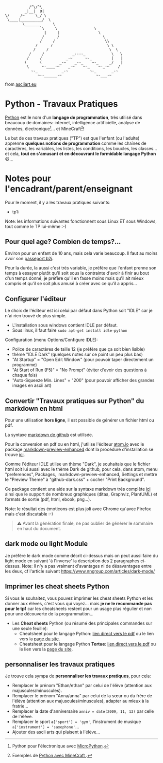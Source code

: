 ```
           /^\/^\
         _|__|  O|
\/     /~     \_/ \
 \____|__________/  \
        \_______      \
                `\     \                 \
                  |     |                  \
                 /      /                    \
                /     /                       \\
              /      /                         \ \
             /     /                            \  \
           /     /             _----_            \   \
          /     /           _-~      ~-_         |   |
         (      (        _-~    _--_    ~-_     _/   |
          \      ~-____-~    _-~    ~-_    ~-_-~    /
            ~-_           _-~          ~-_       _-~
               ~--______-~                ~-___-~
```
from [asciiart.eu](https://www.asciiart.eu/animals/reptiles/snakes)

# Python - Travaux Pratiques
[Python](https://fr.wikipedia.org/wiki/Python_(langage)) est le nom d'un **langage de programmation**, très utilisé dans beaucoup de domaines: internet, intelligence artificielle, analyse de données, électronique[^1]... et MineCraft[^2]!
[^1]: Python pour l'électronique avec [MicroPython](https://micropython.org).
[^2]: Exemples de [Python avec MineCraft ](https://www.instructables.com/id/Python-coding-for-Minecraft/).

Le but de ces travaux pratiques ("TP") est que l'enfant (ou l'adulte) apprenne **quelques notions de programmation** comme les chaînes de caractères, les variables, les listes, les conditions, les boucles, les classes... et cela, **tout en s'amusant et en découvrant le formidable langage Python** :smile:...

# Notes pour l'encadrant/parent/enseignant
Pour le moment, il y a les travaux pratiques suivants:
* tp1:

Note: les informations suivantes fonctionnent sous Linux ET sous Windows, tout comme le TP lui-même :-)

## Pour quel age? Combien de temps?...
Environ pour un enfant de 10 ans, mais cela varie beaucoup. Il faut au moins avoir son [passeport b2i](http://monecole.fr/monB2i/).

Pour la durée, la aussi c'est très variable, je préfère que l'enfant prenne son temps à essayer plutôt qu'il soit sous la contrainte d'avoir à finir au bout d'un temps donné, je préfère qu'il en fasse moins mais qu'il ait mieux compris et qu'il se soit plus amusé à créer avec ce qu'il a appris...

## Configurer l'éditeur
Le choix de l'éditeur est ici celui par défaut dans Python soit "IDLE" car je n'ai rien trouvé de plus simple.
* L'installation sous windows contient IDLE par défaut.
* Sous linux, il faut faire ```sudo apt-get install idle-python```

Configuration (menu Options/Configure IDLE):
* Police de caractères de taille 12 (je préfère que ça soit bien lisible)
* thème "IDLE Dark" (quelques notes sur ce point un peu plus bas)
* "At Startup" = "Open Edit Window" (pour pouvoir taper directement un programme)
* "At Start of Run (F5)" = "No Prompt" (éviter d'avoir des questions à chaque fois)
* "Auto-Squeeze Min. Lines" = "200" (pour pouvoir afficher des grandes images en ascii art)

## Convertir "Travaux pratiques sur Python" du markdown en html
Pour une utilisation **hors ligne**, il est possible de générer un fichier html ou pdf.

La syntaxe [markdown de github](https://help.github.com/en/github/writing-on-github/basic-writing-and-formatting-syntax) est utilisée.

Pour la conversion en pdf ou en html, j'utilise l'éditeur [atom.io](https://atom.io/) avec le package [markdown-preview-enhanced](https://atom.io/packages/markdown-preview-enhanced) dont la procédure d'installation se trouve [ici](https://shd101wyy.github.io/markdown-preview-enhanced/#/installation).

Comme l'éditeur IDLE utilise un thème "Dark", je souhaitais que le fichier html soit lui aussi avec le thème Dark de github, pour cela, dans atom, menu "preferences", Packages,  markdown-preview-enhanced, Settings et mettre le "Preview Theme" à "github-dark.css" + cocher "Print Background".

Ce package contient une aide sur la syntaxe markdown très complète [ici](https://shd101wyy.github.io/markdown-preview-enhanced/#/markdown-basics) ainsi que le support de nombreux graphiques (ditaa, Graphviz, PlantUML) et formats de sortie (pdf, html, ebook, png...).

Note: le résultat des émoticons est plus joli avec Chrome qu'avec Firefox mais c'est discutable :-)

> :warning: Avant la génération finale, ne pas oublier de générer le sommaire en haut du document.

## dark mode ou light Module
Je préfère le dark mode comme décrit ci-dessus mais on peut aussi faire du light mode en suivant 'à l'inverse' la description des 2 paragraphes ci-dessus.
Note: Il n'y a pas vraiment d'avantages ni de désavantages entre les deux, cf l'article suivant https://www.nngroup.com/articles/dark-mode/

## Imprimer les cheat sheets Python
Si vous le souhaitez, vous pouvez imprimer les cheat sheets Python et les donner aux élèves, c'est vous qui voyez... mais **je ne le recommande pas pour le tp1** car les cheatsheets restent pour un usage plus régulier et non pour une découverte de la programmation...

* Les **Cheat sheets** Python (ou résumé des principales commandes sur une seule feuille):
  * Cheatsheet pour le langage Python: [lien direct vers le pdf](https://perso.limsi.fr/pointal/_media/python:cours:mementopython3.pdf) ou le lien vers la [page du site](https://perso.limsi.fr/pointal/python:memento).
  * Cheatsheet pour le langage Python **Tortue**: [lien direct vers le pdf](https://perso.limsi.fr/pointal/_media/python:turtle:turtleref.pdf) ou le lien vers la [page du site](https://perso.limsi.fr/pointal/python:turtle:accueil).

## personnaliser les travaux pratiques
Je trouve cela sympa de **personnaliser les travaux pratiques**, pour cela:
* Remplacer le prénom "Ethan/ethan" par celui de l'élève (attention aux majuscules/minuscules).
* Remplacer le prénom "Anna/anna" par celui de la sœur ou du frère de l'élève (attention aux majuscules/minuscules), adapter au mieux à la fratrie...
* Remplacer la date d'anniversaire `anniv = date(2009, 11, 13)` par celle de l'élève.
* Remplacer le sport `a['sport'] = 'gym'`, l'instrument de musique `a['instrument'] = 'saxophone'`...
* Ajouter des ascii arts qui plaisent à l'élève...
